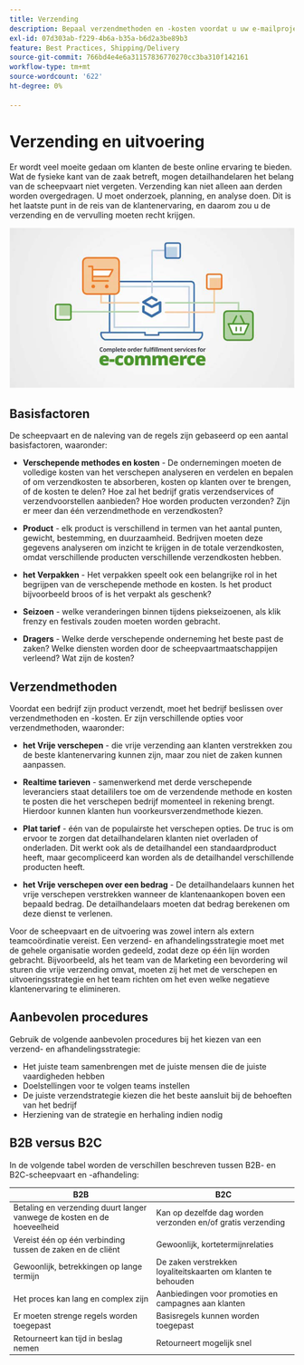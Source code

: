 ```yaml
---
title: Verzending
description: Bepaal verzendmethoden en -kosten voordat u uw e-mailproject voltooit.
exl-id: 07d303ab-f229-4b6a-b35a-b6d2a3be89b3
feature: Best Practices, Shipping/Delivery
source-git-commit: 766bd4e4e6a31157836770270cc3ba310f142161
workflow-type: tm+mt
source-wordcount: '622'
ht-degree: 0%

---
```


# Verzending en uitvoering

Er wordt veel moeite gedaan om klanten de beste online ervaring te bieden. Wat de fysieke kant van de zaak betreft, mogen detailhandelaren het belang van de scheepvaart niet vergeten. Verzending kan niet alleen aan derden worden overgedragen. U moet onderzoek, planning, en analyse doen. Dit is het laatste punt in de reis van de klantenervaring, en daarom zou u de verzending en de vervulling moeten recht krijgen.

![ Scheepend en afhandelingsdiagram ](../../assets/playbooks/shipping-fulfillment.png)

## Basisfactoren

De scheepvaart en de naleving van de regels zijn gebaseerd op een aantal basisfactoren, waaronder:

- **Verschepende methodes en kosten** - De ondernemingen moeten de volledige kosten van het verschepen analyseren en verdelen en bepalen of om verzendkosten te absorberen, kosten op klanten over te brengen, of de kosten te delen? Hoe zal het bedrijf gratis verzendservices of verzendvoorstellen aanbieden? Hoe worden producten verzonden? Zijn er meer dan één verzendmethode en verzendkosten?

- **Product** - elk product is verschillend in termen van het aantal punten, gewicht, bestemming, en duurzaamheid. Bedrijven moeten deze gegevens analyseren om inzicht te krijgen in de totale verzendkosten, omdat verschillende producten verschillende verzendkosten hebben.

- **het Verpakken** - Het verpakken speelt ook een belangrijke rol in het begrijpen van de verschepende methode en kosten. Is het product bijvoorbeeld broos of is het verpakt als geschenk?

- **Seizoen** - welke veranderingen binnen tijdens piekseizoenen, als klik frenzy en festivals zouden moeten worden gebracht.

- **Dragers** - Welke derde verschepende onderneming het beste past de zaken? Welke diensten worden door de scheepvaartmaatschappijen verleend? Wat zijn de kosten?

## Verzendmethoden

Voordat een bedrijf zijn product verzendt, moet het bedrijf beslissen over verzendmethoden en -kosten. Er zijn verschillende opties voor verzendmethoden, waaronder:

- **het Vrije verschepen** - die vrije verzending aan klanten verstrekken zou de beste klantenervaring kunnen zijn, maar zou niet de zaken kunnen aanpassen.

- **Realtime tarieven** - samenwerkend met derde verschepende leveranciers staat detaililers toe om de verzendende methode en kosten te posten die het verschepen bedrijf momenteel in rekening brengt. Hierdoor kunnen klanten hun voorkeursverzendmethode kiezen.

- **Plat tarief** - één van de populairste het verschepen opties. De truc is om ervoor te zorgen dat detailhandelaren klanten niet overladen of onderladen. Dit werkt ook als de detailhandel een standaardproduct heeft, maar gecompliceerd kan worden als de detailhandel verschillende producten heeft.

- **het Vrije verschepen over een bedrag** - De detailhandelaars kunnen het vrije verschepen verstrekken wanneer de klantenaankopen boven een bepaald bedrag. De detailhandelaars moeten dat bedrag berekenen om deze dienst te verlenen.

Voor de scheepvaart en de uitvoering was zowel intern als extern teamcoördinatie vereist. Een verzend- en afhandelingsstrategie moet met de gehele organisatie worden gedeeld, zodat deze op één lijn worden gebracht. Bijvoorbeeld, als het team van de Marketing een bevordering wil sturen die vrije verzending omvat, moeten zij het met de verschepen en uitvoeringsstrategie en het team richten om het even welke negatieve klantenervaring te elimineren.

## Aanbevolen procedures

Gebruik de volgende aanbevolen procedures bij het kiezen van een verzend- en afhandelingsstrategie:

- Het juiste team samenbrengen met de juiste mensen die de juiste vaardigheden hebben
- Doelstellingen voor te volgen teams instellen
- De juiste verzendstrategie kiezen die het beste aansluit bij de behoeften van het bedrijf
- Herziening van de strategie en herhaling indien nodig

## B2B versus B2C

In de volgende tabel worden de verschillen beschreven tussen B2B- en B2C-scheepvaart en -afhandeling:

| B2B | B2C |
|----------------------------------------------------------------------------------------------|------------------------------------------------------|
| Betaling en verzending duurt langer vanwege de kosten en de hoeveelheid | Kan op dezelfde dag worden verzonden en/of gratis verzending |
| Vereist één op één verbinding tussen de zaken en de cliënt | Gewoonlijk, kortetermijnrelaties |
| Gewoonlijk, betrekkingen op lange termijn | De zaken verstrekken loyaliteitskaarten om klanten te behouden |
| Het proces kan lang en complex zijn | Aanbiedingen voor promoties en campagnes aan klanten |
| Er moeten strenge regels worden toegepast | Basisregels kunnen worden toegepast |
| Retourneert kan tijd in beslag nemen | Retourneert mogelijk snel |
